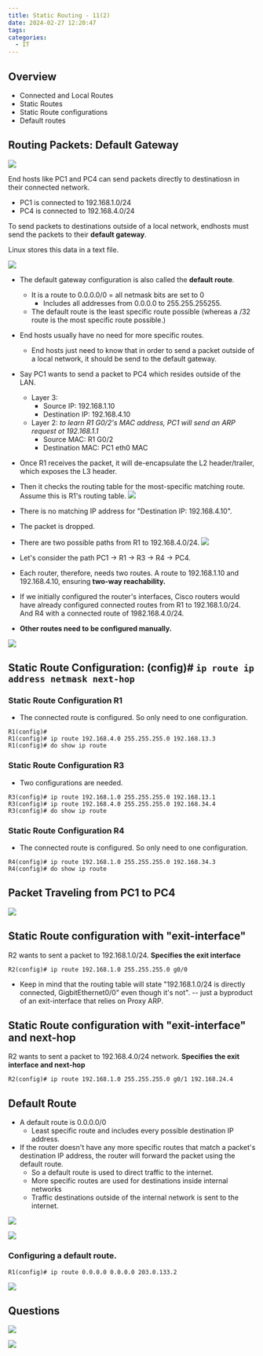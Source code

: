 ```yaml
---
title: Static Routing - 11(2)
date: 2024-02-27 12:20:47
tags: 
categories:
  - IT
---
```

## Overview
- Connected and Local Routes
- Static Routes
- Static Route configurations
- Default routes


## Routing Packets: Default Gateway

![](../../images/Pasted%20image%2020240227132654.png)

End hosts like PC1 and PC4 can send packets directly to destinatiosn in their connected network. 
- PC1 is connected to 192.168.1.0/24
- PC4 is connected to 192.168.4.0/24

To send packets to destinations outside of a local network, endhosts must send the packets to their **default gateway**. 

Linux stores this data in a text file.

![](../../images/Pasted%20image%2020240227132258.png)
- The default gateway configuration is also called the **default route**.
	- It is a route to 0.0.0.0/0 = all netmask bits are set to 0 
		- Includes all addresses from 0.0.0.0 to 255.255.255255. 
	- The default route is the least specific route possible (whereas a /32 route is the most specific route possible.)

- End hosts usually have no need for more specific routes. 
	- End hosts just need to know that in order to send a packet outside of a local network, it should be send to the default gateway. 

- Say PC1 wants to send a packet to PC4 which resides outside of the LAN.
	- Layer 3:
		- Source IP: 192.168.1.10
		- Destination IP: 192.168.4.10
	- Layer 2: *to learn R1 G0/2's MAC address, PC1 will send an ARP request ot 192.168.1.1*
		- Source MAC: R1 G0/2
		- Destination MAC: PC1 eth0 MAC
- Once R1 receives the packet, it will de-encapsulate the L2 header/trailer, which exposes the L3 header.
- Then it checks the routing table for the most-specific matching route. 
Assume this is R1's routing table.
![](../../images/Pasted%20image%2020240227132815.png)
- There is no matching IP address for "Destination IP: 192.168.4.10". 
- The packet is dropped. 

- There are two possible paths from R1 to 192.168.4.0/24. 
![](../../images/Pasted%20image%2020240227132950.png)
- Let's consider the path PC1 -> R1 -> R3 -> R4 -> PC4.
- Each router, therefore, needs two routes. A route to 192.168.1.10 and 192.168.4.10, ensuring **two-way reachability.**


- If we initially configured the router's interfaces, Cisco routers would have already configured connected routes from R1 to 192.168.1.0/24. And R4 with a connected route of 1982.168.4.0/24.
- **Other routes need to be configured manually.**

![](../../images/Pasted%20image%2020240227135137.png)


## Static Route Configuration: (config)# `ip route ip address netmask next-hop`
### Static Route Configuration R1
- The connected route is configured. So only need to one configuration.
```
R1(config)#
R1(config)# ip route 192.168.4.0 255.255.255.0 192.168.13.3
R1(config)# do show ip route
```

### Static Route Configuration R3
- Two configurations are needed. 
```
R3(config)# ip route 192.168.1.0 255.255.255.0 192.168.13.1
R3(config)# ip route 192.168.4.0 255.255.255.0 192.168.34.4
R3(config)# do show ip route
```

### Static Route Configuration R4
- The connected route is configured. So only need to one configuration.
```
R4(config)# ip route 192.168.1.0 255.255.255.0 192.168.34.3
R4(config)# do show ip route
```

## Packet Traveling from PC1 to PC4
![](../../images/Pasted%20image%2020240227141051.png)
## Static Route configuration with "exit-interface"

R2 wants to sent a packet to 192.168.1.0/24. 
**Specifies the exit interface**
```
R2(config)# ip route 192.168.1.0 255.255.255.0 g0/0
```
- Keep in mind that the routing table will state "192.168.1.0/24 is directly connected, GigbitEthernet0/0" even though it's not". -- just a byproduct of an exit-interface that relies on Proxy ARP. 

## Static Route configuration with "exit-interface" and next-hop
R2 wants to sent a packet to 192.168.4.0/24 network. 
**Specifies the exit interface and next-hop**
```
R2(config)# ip route 192.168.1.0 255.255.255.0 g0/1 192.168.24.4
```


## Default Route
- A default route is 0.0.0.0/0
	- Least specific route and includes every possible destination IP address. 
- If the router doesn't have any more specific routes that match a packet's destination IP address, the router will forward the packet using the default route.
	- So a default route is used to direct traffic to the internet. 
	- More specific routes are used for destinations inside internal networks
	- Traffic destinations outside of the internal network is sent to the internet.


![](../../images/Pasted%20image%2020240227141930.png)

![](../../images/Pasted%20image%2020240227141940.png)

### Configuring a default route.
```
R1(config)# ip route 0.0.0.0 0.0.0.0 203.0.133.2
```

![](../../images/Pasted%20image%2020240227142051.png)
## Questions

![](../../images/Pasted%20image%2020240227142914.png)


![](../../images/Pasted%20image%2020240227143421.png)
